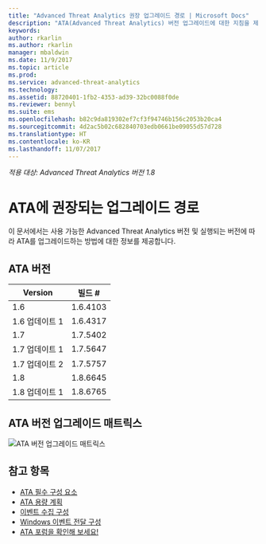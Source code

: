 ```yaml
---
title: "Advanced Threat Analytics 권장 업그레이드 경로 | Microsoft Docs"
description: "ATA(Advanced Threat Analytics) 버전 업그레이드에 대한 지침을 제공합니다."
keywords: 
author: rkarlin
ms.author: rkarlin
manager: mbaldwin
ms.date: 11/9/2017
ms.topic: article
ms.prod: 
ms.service: advanced-threat-analytics
ms.technology: 
ms.assetid: 88720401-1fb2-4353-ad39-32bc0088f0de
ms.reviewer: bennyl
ms.suite: ems
ms.openlocfilehash: b82c9da819302ef7cf3f94746b156c2053b20ca4
ms.sourcegitcommit: 4d2ac5b02c682840703edb0661be09055d57d728
ms.translationtype: HT
ms.contentlocale: ko-KR
ms.lasthandoff: 11/07/2017
---
```

*적용 대상: Advanced Threat Analytics 버전 1.8*

# <a name="recommended-upgrade-path-for-ata"></a>ATA에 권장되는 업그레이드 경로
이 문서에서는 사용 가능한 Advanced Threat Analytics 버전 및 실행되는 버전에 따라 ATA를 업그레이드하는 방법에 대한 정보를 제공합니다.


## <a name="ata-versions"></a>ATA 버전

|Version|빌드 #|
|----|----|
|1.6|1.6.4103|
|1.6 업데이트 1|1.6.4317|
|1.7|1.7.5402| 
|1.7 업데이트 1|1.7.5647|
|1.7 업데이트 2|1.7.5757|
|1.8|1.8.6645|
|1.8 업데이트 1|1.8.6765|

## <a name="ata-version-upgrade-matrix"></a>ATA 버전 업그레이드 매트릭스

![ATA 버전 업그레이드 매트릭스](./media/version-matrix.png)



## <a name="see-also"></a>참고 항목
- [ATA 필수 구성 요소](ata-prerequisites.md)
- [ATA 용량 계획](ata-capacity-planning.md)
- [이벤트 수집 구성](configure-event-collection.md)
- [Windows 이벤트 전달 구성](configure-event-collection.md#configuring-windows-event-forwarding)
- [ATA 포럼을 확인해 보세요!](https://social.technet.microsoft.com/Forums/security/home?forum=mata)

